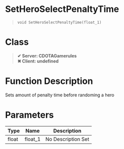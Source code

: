 # SetHeroSelectPenaltyTime
> `void SetHeroSelectPenaltyTime(float_1)`
# Class
> __✔ Server: CDOTAGamerules__  
> __✖ Client: undefined__  
# Function Description
Sets amount of penalty time before randoming a hero
# Parameters
Type|Name|Description
--|--|--
float|float_1|No Description Set
